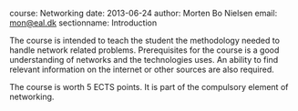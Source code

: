 course: Networking
date: 2013-06-24
author: Morten Bo Nielsen
email: mon@eal.dk
sectionname: Introduction

The course is intended to teach the student the methodology needed to handle network related problems. Prerequisites for the course is a good understanding of networks and the technologies uses. An ability to find relevant information on the internet or other sources are also required.

The course is worth 5 ECTS points. It is part of the compulsory element of networking.
